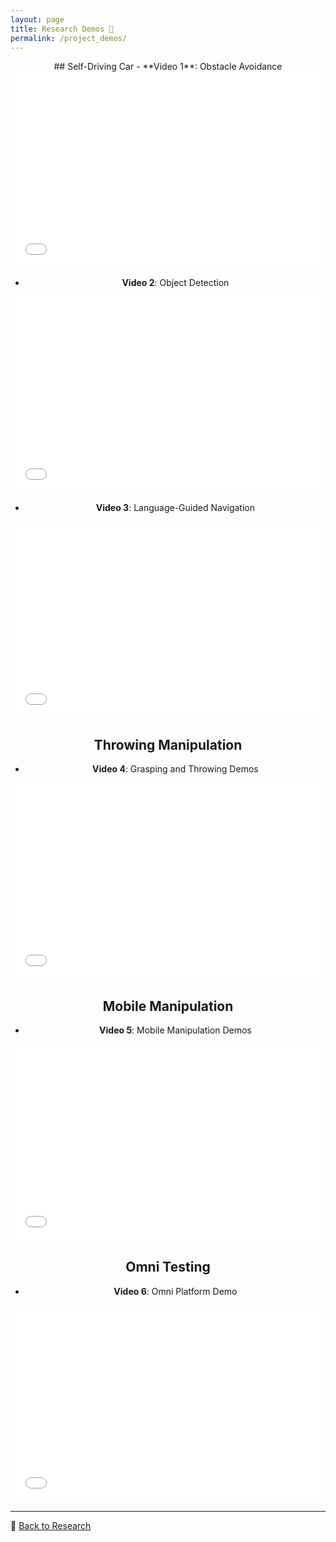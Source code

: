 ```yaml
---
layout: page
title: Research Demos 🎥
permalink: /project_demos/
---
```


<div style="text-align: center;">
## Self-Driving Car
- **Video 1**: Obstacle Avoidance
<div style="display: flex; justify-content: center;">
<iframe width="560" height="315" src="../project_demo_videos/Obstacle_Avoidance_2021.mp4" frameborder="0" allowfullscreen></iframe>
</div>

- **Video 2**: Object Detection
<div style="display: flex; justify-content: center;">
<iframe width="560" height="315" src="../project_demo_videos/Global_Localization_and_Trajectory_Tracking_2022.mp4" frameborder="0" allowfullscreen></iframe>
</div>

- **Video 3**: Language-Guided Navigation 
<div style="display: flex; justify-content: center;">
<iframe width="560" height="315" src="../project_demo_videos/Language_Guided_with_Map_2022 .mp4" frameborder="0" allowfullscreen></iframe>
</div>

## Throwing Manipulation
- **Video 4**: Grasping and Throwing Demos
<div style="display: flex; justify-content: center;">
<iframe width="560" height="315" src="../project_demo_videos/Grasping_Throwing_Video.mp4" frameborder="0" allowfullscreen></iframe>
</div>

## Mobile Manipulation
- **Video 5**: Mobile Manipulation Demos
<div style="display: flex; justify-content: center;">
<iframe width="560" height="315" src="../project_demo_videos/mobile_manipulation_CASE24_0727_SV_i.mp4" frameborder="0" allowfullscreen></iframe>
</div>

## Omni Testing
- **Video 6**: Omni Platform Demo
<div style="display: flex; justify-content: center;">
<iframe width="560" height="315" src="../project_demo_videos/ALOG_Omni_testing.mp4" frameborder="0" allowfullscreen></iframe>
</div>
</div>

---
🔗 [Back to Research](https://robotics.iiit.ac.in/research/)
